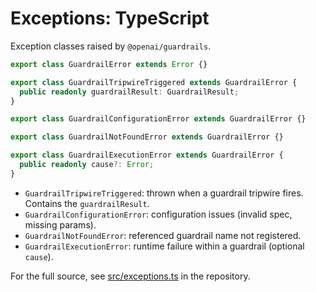 # Exceptions: TypeScript

Exception classes raised by `@openai/guardrails`.

```typescript
export class GuardrailError extends Error {}

export class GuardrailTripwireTriggered extends GuardrailError {
  public readonly guardrailResult: GuardrailResult;
}

export class GuardrailConfigurationError extends GuardrailError {}

export class GuardrailNotFoundError extends GuardrailError {}

export class GuardrailExecutionError extends GuardrailError {
  public readonly cause?: Error;
}
```

- `GuardrailTripwireTriggered`: thrown when a guardrail tripwire fires. Contains the `guardrailResult`.
- `GuardrailConfigurationError`: configuration issues (invalid spec, missing params).
- `GuardrailNotFoundError`: referenced guardrail name not registered.
- `GuardrailExecutionError`: runtime failure within a guardrail (optional `cause`).

For the full source, see [src/exceptions.ts](https://github.com/openai/openai-guardrails-js/blob/main/src/exceptions.ts) in the repository.


